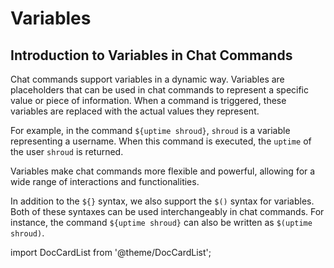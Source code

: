 # Variables

## Introduction to Variables in Chat Commands

Chat commands support variables in a dynamic way. Variables are placeholders that can be used in chat commands to represent a specific value or piece of information. When a command is triggered, these variables are replaced with the actual values they represent.

For example, in the command `${uptime shroud}`, `shroud` is a variable representing a username. When this command is executed, the `uptime` of the user `shroud` is returned.

Variables make chat commands more flexible and powerful, allowing for a wide range of interactions and functionalities.

In addition to the `${}` syntax, we also support the `$()` syntax for variables. Both of these syntaxes can be used interchangeably in chat commands. For instance, the command `${uptime shroud}` can also be written as `$(uptime shroud)`.

import DocCardList from '@theme/DocCardList';

<DocCardList />
